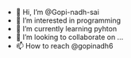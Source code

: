 - 👋 Hi, I’m @Gopi-nadh-sai
- 👀 I’m interested in programming
- 🌱 I’m currently learning pyhton
- 💞️ I’m looking to collaborate on ...
- 📫 How to reach @gopinadh6

<!---
Gopi-nadh-sai/Gopi-nadh-sai is a ✨ special ✨ repository because its `README.md` (this file) appears on your GitHub profile.
You can click the Preview link to take a look at your changes.
--->
